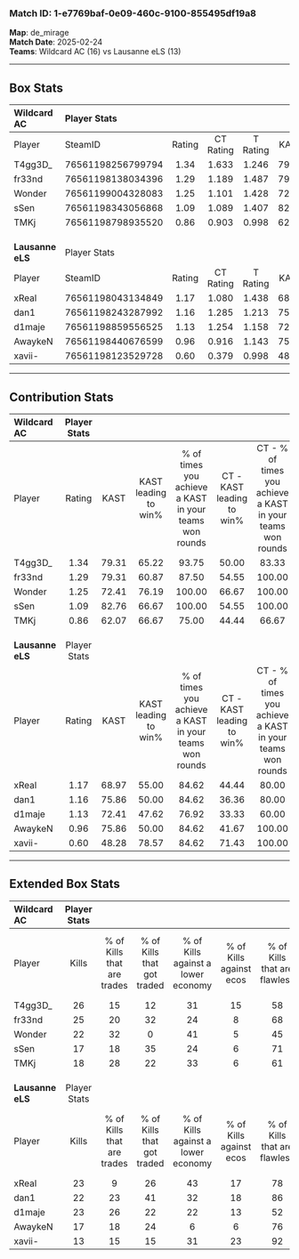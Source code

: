 ### Match ID: 1-e7769baf-0e09-460c-9100-855495df19a8  
**Map**: de_mirage  
**Match Date**: 2025-02-24  
**Teams**: Wildcard AC (16) vs Lausanne eLS (13)  

---  

## Box Stats  

| **Wildcard AC**  | Player Stats      |        |           |          |       |      |       |         |        |      |     |
| :- | :- | :-: | :-: | :-: | :-: | :-: | :-: | :-: | :-: | :-: | :-: |
| Player           | SteamID           | Rating | CT Rating | T Rating | KAST  | ADR  | Kills | Assists | Deaths | K/D  | HS% |
| T4gg3D_          | 76561198256799794 |  1.34  |   1.633   |  1.246   | 79.31 | 88.7 |  26   |    7    |   21   | 1.24 | 46  |
| fr33nd           | 76561198138034396 |  1.29  |   1.189   |  1.487   | 79.31 | 84.8 |  25   |    5    |   21   | 1.19 | 36  |
| Wonder           | 76561199004328083 |  1.25  |   1.101   |  1.428   | 72.41 | 71.2 |  22   |    5    |   13   | 1.69 | 63  |
| sSen             | 76561198343056868 |  1.09  |   1.089   |  1.407   | 82.76 | 76.7 |  17   |   11    |   20   | 0.85 | 58  |
| TMKj             | 76561198798935520 |  0.86  |   0.903   |  0.998   | 62.07 | 65.2 |  18   |    6    |   23   | 0.78 | 77  |
|                  |                   |        |           |          |       |      |       |         |        |      |     |
|                  |                   |        |           |          |       |      |       |         |        |      |     |
|                  |                   |        |           |          |       |      |       |         |        |      |     |
| **Lausanne eLS** | Player Stats      |        |           |          |       |      |       |         |        |      |     |
| Player           | SteamID           | Rating | CT Rating | T Rating | KAST  | ADR  | Kills | Assists | Deaths | K/D  | HS% |
| xReal            | 76561198043134849 |  1.17  |   1.080   |  1.438   | 68.97 | 90.5 |  23   |    5    |   21   | 1.10 | 60  |
| dan1             | 76561198243287992 |  1.16  |   1.285   |  1.213   | 75.86 | 90.4 |  22   |    6    |   23   | 0.96 | 36  |
| d1maje           | 76561198859556525 |  1.13  |   1.254   |  1.158   | 72.41 | 83.4 |  23   |    7    |   24   | 0.96 | 52  |
| AwaykeN          | 76561198440676599 |  0.96  |   0.916   |  1.143   | 75.86 | 56.6 |  17   |    3    |   19   | 0.89 | 23  |
| xavii-           | 76561198123529728 |  0.60  |   0.379   |  0.998   | 48.28 | 55.5 |  13   |    3    |   21   | 0.62 | 46  |
---  

## Contribution Stats  

| **Wildcard AC**  | Player Stats |       |                      |                                                        |                           |                                                             |                          |                                                            |
| :- | :-: | :-: | :-: | :-: | :-: | :-: | :-: | :-: |
| Player           |    Rating    | KAST  | KAST leading to win% | % of times you achieve a KAST in your teams won rounds | CT - KAST leading to win% | CT - % of times you achieve a KAST in your teams won rounds | T - KAST leading to win% | T - % of times you achieve a KAST in your teams won rounds |
| T4gg3D_          |     1.34     | 79.31 |        65.22         |                         93.75                          |           50.00           |                            83.33                            |          76.92           |                           100.00                           |
| fr33nd           |     1.29     | 79.31 |        60.87         |                         87.50                          |           54.55           |                           100.00                            |          66.67           |                           80.00                            |
| Wonder           |     1.25     | 72.41 |        76.19         |                         100.00                         |           66.67           |                           100.00                            |          83.33           |                           100.00                           |
| sSen             |     1.09     | 82.76 |        66.67         |                         100.00                         |           54.55           |                           100.00                            |          76.92           |                           100.00                           |
| TMKj             |     0.86     | 62.07 |        66.67         |                         75.00                          |           44.44           |                            66.67                            |          88.89           |                           80.00                            |
|                  |              |       |                      |                                                        |                           |                                                             |                          |                                                            |
|                  |              |       |                      |                                                        |                           |                                                             |                          |                                                            |
|                  |              |       |                      |                                                        |                           |                                                             |                          |                                                            |
| **Lausanne eLS** | Player Stats |       |                      |                                                        |                           |                                                             |                          |                                                            |
| Player           |    Rating    | KAST  | KAST leading to win% | % of times you achieve a KAST in your teams won rounds | CT - KAST leading to win% | CT - % of times you achieve a KAST in your teams won rounds | T - KAST leading to win% | T - % of times you achieve a KAST in your teams won rounds |
| xReal            |     1.17     | 68.97 |        55.00         |                         84.62                          |           44.44           |                            80.00                            |          63.64           |                           87.50                            |
| dan1             |     1.16     | 75.86 |        50.00         |                         84.62                          |           36.36           |                            80.00                            |          63.64           |                           87.50                            |
| d1maje           |     1.13     | 72.41 |        47.62         |                         76.92                          |           33.33           |                            60.00                            |          58.33           |                           87.50                            |
| AwaykeN          |     0.96     | 75.86 |        50.00         |                         84.62                          |           41.67           |                           100.00                            |          60.00           |                           75.00                            |
| xavii-           |     0.60     | 48.28 |        78.57         |                         84.62                          |           71.43           |                           100.00                            |          85.71           |                           75.00                            |
---  

## Extended Box Stats  

| **Wildcard AC**  | Player Stats |                            |                            |                                    |                         |                              |                                 |        |                             |                                     |                          |                               |                            |
| :- | :-: | :-: | :-: | :-: | :-: | :-: | :-: | :-: | :-: | :-: | :-: | :-: | :-: |
| Player           |    Kills     | % of Kills that are trades | % of Kills that got traded | % of Kills against a lower economy | % of Kills against ecos | % of Kills that are flawless | % of Kills that are close duels | Deaths | % of Deaths that get traded | % of Deaths against a lower economy | % of Deaths against ecos | % of Deaths that are flawless | % of Deaths that are close |
| T4gg3D_          |      26      |             15             |             12             |                 31                 |           15            |              58              |                8                |   21   |             29              |                 24                  |            0             |              67               |             0              |
| fr33nd           |      25      |             20             |             32             |                 24                 |            8            |              68              |                0                |   21   |             19              |                 14                  |            5             |              95               |             5              |
| Wonder           |      22      |             32             |             0              |                 41                 |            5            |              45              |               27                |   13   |             15              |                 15                  |            0             |              92               |             8              |
| sSen             |      17      |             18             |             35             |                 24                 |            6            |              71              |               12                |   20   |             45              |                 15                  |            0             |              65               |             20             |
| TMKj             |      18      |             28             |             22             |                 33                 |            6            |              61              |               11                |   23   |             22              |                 26                  |            9             |              78               |             4              |
|                  |              |                            |                            |                                    |                         |                              |                                 |        |                             |                                     |                          |                               |                            |
|                  |              |                            |                            |                                    |                         |                              |                                 |        |                             |                                     |                          |                               |                            |
|                  |              |                            |                            |                                    |                         |                              |                                 |        |                             |                                     |                          |                               |                            |
| **Lausanne eLS** | Player Stats |                            |                            |                                    |                         |                              |                                 |        |                             |                                     |                          |                               |                            |
| Player           |    Kills     | % of Kills that are trades | % of Kills that got traded | % of Kills against a lower economy | % of Kills against ecos | % of Kills that are flawless | % of Kills that are close duels | Deaths | % of Deaths that get traded | % of Deaths against a lower economy | % of Deaths against ecos | % of Deaths that are flawless | % of Deaths that are close |
| xReal            |      23      |             9              |             26             |                 43                 |           17            |              78              |                4                |   21   |             19              |                 10                  |            5             |              62               |             14             |
| dan1             |      22      |             23             |             41             |                 32                 |           18            |              86              |                5                |   23   |             22              |                 13                  |            4             |              57               |             17             |
| d1maje           |      23      |             26             |             22             |                 22                 |           13            |              52              |                9                |   24   |             17              |                  8                  |            0             |              67               |             8              |
| AwaykeN          |      17      |             18             |             24             |                 6                  |            6            |              76              |               18                |   19   |             16              |                 11                  |            0             |              68               |             5              |
| xavii-           |      13      |             15             |             15             |                 31                 |           23            |              92              |                0                |   21   |             24              |                 14                  |            0             |              52               |             10             |

